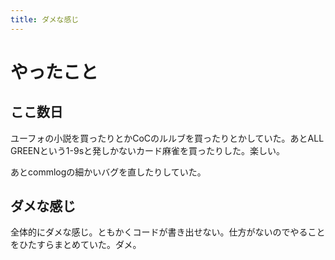 ```yaml
---
title: ダメな感じ
---
```


# やったこと

## ここ数日

ユーフォの小説を買ったりとかCoCのルルブを買ったりとかしていた。あとALL GREENという1-9sと発しかないカード麻雀を買ったりした。楽しい。

あとcommlogの細かいバグを直したりしていた。

## ダメな感じ

全体的にダメな感じ。ともかくコードが書き出せない。仕方がないのでやることをひたすらまとめていた。ダメ。
